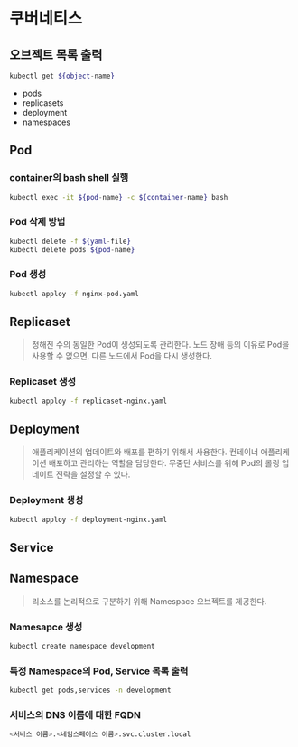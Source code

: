 # 쿠버네티스

## 오브젝트 목록 출력
```bash
kubectl get ${object-name} 
```

- pods
- replicasets
- deployment
- namespaces

## Pod

### container의 bash shell 실행
```bash
kubectl exec -it ${pod-name} -c ${container-name} bash
```

### Pod 삭제 방법
```bash
kubectl delete -f ${yaml-file}
kubectl delete pods ${pod-name}
```

### Pod 생성
```bash
kubectl apploy -f nginx-pod.yaml
```

## Replicaset
> 정해진 수의 동일한 Pod이 생성되도록 관리한다. 노드 장애 등의 이유로 Pod을 사용할 수 없으면, 다른 노드에서 Pod을 다시 생성한다.

### Replicaset 생성
```bash
kubectl apploy -f replicaset-nginx.yaml
```

## Deployment
> 애플리케이션의 업데이트와 배포를 편하기 위해서 사용한다. 컨테이너 애플리케이션 배포하고 관리하는 역할을 담당한다. 무중단 서비스를 위해 Pod의 롤링 업데이트 전략을 설정할 수 있다.

### Deployment 생성
```bash
kubectl apploy -f deployment-nginx.yaml
```

## Service

## Namespace
> 리소스를 논리적으로 구분하기 위해 Namespace 오브젝트를 제공한다.

### Namesapce 생성
```bash
kubectl create namespace development
```

### 특정 Namespace의 Pod, Service 목록 출력
```bash
kubectl get pods,services -n development
```

### 서비스의 DNS 이름에 대한 FQDN
```bash
<서비스 이름>.<네임스페이스 이름>.svc.cluster.local
```